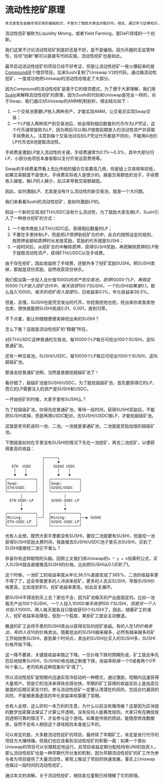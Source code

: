 # 流动性挖矿原理

```alert type=caution title=注意
本文是普及金融市场交易的基础知识，不是为了鼓励大家去炒股炒币。相反，通过学习证券知识，理解衍生品原理，可以更好地认识市场风险，自觉放弃杠杆赌博暴富等不切实际的幻想，避免落入各种理财、带单、空气币等诈骗套路。本文一切内容均不构成任何投资意见或建议。
```

流动性挖矿被称为Liquidity Mining，或者Yield Farming，是DeFi领域的一个创新。

我们这里不讨论流动性挖矿到底好还是不好，是不是骗局。因为币圈的无监管特性，任何“创新”都可以直接写代码实施，流动性挖矿也是如此。

最早启动流动性挖矿的项目已经不好考证，但是让流动性挖矿一夜火爆起来的是[Compound](https://compound.finance/)这个借贷项目。后来Sushi复制了Uniswap V2的代码，通过搞流动性挖矿，一度成功地把Uniswap的流动性给吸走了大部分。

因为Compound的流动性挖矿是基于它的借贷模式，为了便于大家理解，我们用[Sushi](https://sushi.com/)来解释流动性挖矿的原理，因为Sushi的代码和Uniswap是完全一样的，对于Swap，我们通过对Uniswap的AMM机制剖析，得出结论如下：

1. 一个交易池需要LP放入两种资产，才能实现AMM，让交易员实现Swap交易；
2. 一个LP放入两种资产到交易池后，他会得到相应数量的代币作为LP凭证，这个代币通常就称为LP，因为稍后可以用LP提取前期放入的流动性资产并获取手续费收入。注意到每个交易池对应的LP凭证代币都是不同的，不能用A池的LP代币去B池提取流动性。

手续费是激励LP放入流动性的关键。手续费通常为0.1%～0.3%，其中大部分归LP，小部分由项目本身收取以支付开发运营费用等。

Swap的手续费虽然看上去比传统的撮合交易要高几倍，但是链上交易频率较低，如果交易额度不是很大，手续费实际收入是很少的。越是交易额低的池子，手续费收入越低，做LP的人越少，反过来导致交易额越低。

因此，如何激励LP，尤其是没有什么流动性的新交易池，就是一个大问题。

我们来看看Sushi的流动性挖矿，是如何激励LP的。

假设一个新的交易池ETH/USDC没有什么流动性，为了鼓励大家去做LP，Sushi引入了一种锁仓挖矿的方式：

1. 一个做市商放入ETH/USDC后，获得相应数量的LP；
2. 不要在手里持有LP，而是把LP质押到挖矿合约中，此合约按照设定的规则，按质押金额和质押时长发放奖励，奖励的代币就是SUSHI；
3. 一段时间后，从挖矿合约中解除质押，获得SUSHI奖励，再把解除质押的LP用于提取流动性资产，获得ETH/USDC以及手续费。

由于存在挖矿，因此收益除了手续费，还额外多了挖矿奖励SUSHI。把SUSHI卖掉，那就是双份奖励，自然收获双份快乐。

我们假设第一步投入总价值$10000的资产到交易池，获得10000个LP，再假定10000个LP放入挖矿合约中，每天收获100个SUSHI，一个SUSHI如果是$0.1，那么投入$10000，每天的挖矿收入就是$10，日收益率0.1%，年化收益率36.5%。

但是，且慢，SUSHI也是凭空发出的代币，你挖我挖他也挖，挖出来你卖我卖他也卖，很快就能把SUSHI卖成$0.01，$0.001，直到归零。

不下点套，能让你随随便便卖掉挖出来的SUSHI？

怎么下套？这就是流动性挖矿的“精髓”所在。

对ETH/USDC这种普通的交易池，每10000个LP每日可挖出100个SUSHI，这叫普通矿池。

还有一种交易池，SUSHI/USDC，每10000个LP每日可挖出1000个SUSHI，这叫超级矿池。

那谁会挖普通矿池啊，当然是直接挖超级矿池了！

看仔细了，超级矿池是SUSHI/USDC，为了能挖超级矿池，首先要获得它的LP，而它的LP需要注入的资产是SUSHI和USDC。

一开始挖矿的时候，大家手里有SUSHI么？

为了挖超级矿池，你得先挖普通矿池，等待一段时间，获得SUSHI奖励后，不能把SUSHI卖掉，而是再用USDC配对，去SUSHI/USDC做LP，才能挖超级矿池。

这就是老司机说的一池、二池。一池就是普通矿池，二池就是奖励加倍的超级矿池。

下图就是如何在手里没有SUSHI的情况下先在一池挖矿，再去二池挖矿，以便获得更高的收益：

```ascii
                 ┌──────┐
                 │      ▼
   ETH  USDC     │    SUSHI USDC
    │    │       │      │    │
    ▼    ▼       │      ▼    ▼
┌─────────────┐  │  ┌─────────────┐
│Swap:        │  │  │Swap:        │
│ETH/USDC     │  │  │SUSHI/USDC   │
└─────────────┘  │  └─────────────┘
       │         │         │
  ETH-USDC-LP    │   SUSHI-USDC-LP
       │         │         │
       ▼         │         ▼
┌─────────────┐  │  ┌─────────────┐
│Mining:      │──┘  │Mining:      │──▶ SUSHI
│ETH-USDC-LP  │     │SUSHI-USDC-LP│
└─────────────┘     └─────────────┘
```

也有人会想，既然大家手里都没有SUSHI，要挖二池就要有SUSHI，但是挖一池获得SUSHI奖励太费时间，我直接去SUSHI/USDC池子里买点SUSHI，买到了SUSHI直接挖二池它不香么？

恭喜你有这样聪明的头脑。回顾上文我们讲Uniswap的`x * y = k`恒乘积公式，买入SUSHI就会直接推高SUSHI的价格，比如把SUSHI从$0.1买到了$1。

这个时候，一池矿工的收益率就从年化36.5%直接变成了365%，二池的收益率更不得了了，这会导致更多的人冲进来挖矿。更多的人去买SUSHI，导致SUSHI价格更高，比如涨到$10，挖矿收益率更高，如此反复循环。

那SUSHI不得涨到天上去？那也不会，因为矿池每天的产出是固定的。比如一池每天产出100个SUSHI，一个人投入$10000每天收获100个SUSHI，但是另一个人也投入$10000，两人每天就各自只能收获50个SUSHI了。因此，随着矿工的涌入，挖矿收益率会降低，低到一个程度，某些矿工就会主动撤退。

撤退的矿工会将手里的SUSHI卖出以获得实际的挖矿收益。有的人在$1的价格卖出，有的人在$10的价格卖出。随着挖出的SUSHI越来越多，必然有越来越多的矿工开始抛售SUSHI，直到某个时间点，卖出的SUSHI比买入的SUSHI多，SUSHI价格开始下降。

这一降不要紧，关键是收益率随之下降。一旦价格下跌的预期形成，矿工就会争先恐后地抛售SUSHI，SUSHI价格也随之断崖下跌，收益率砍掉一个0或者两个0不叫个事儿，老司机称这种现象叫“矿塌了”。

所以流动性挖矿是短期内迅速实现冷启动的一种模式，通过激励，短期内迅速获得大量用户。但是它的泡沫来得快去得也快，早期的矿工获得的收益实际上是由高位接盘的后期买家支付的，参与流动性挖矿一定要认清潜在的风险，包括合约漏洞的风险，不能被表面虚高的年化收益率给蒙蔽了双眼。

也有人会想，这么好的一本万利的生意，为什么以前没有赌场做？这是因为区块链的数学加密算法保证了计算公开透明，没有任何人能篡改规则。大家只有在确信规则透明可靠的情况下，才会参与这个游戏。如果是传统的网站，能随意修改数据库，自然不会有人相信这个游戏规则本身是公平的。

可以肯定的是，大多数流动性挖矿的项目，最终除了早期矿工，肯定是发行代币的项目方大赚特赚。但我们也应该看到流动性挖矿的积极一面：如果一个类似Uniswap的项目可以长期稳定地运行，且项目收益定期分配给持有UNI的投资人，那么流动性挖矿也是一种早期代币分发的机制，因为早期流动性挖矿的矿工作为参与者为项目提供了大量流动性，客观上推动了项目的快速发展。事实上Uniswap也搞过一段时间的流动性挖矿。

通过本文的讲解，关于流动性挖矿，相信各位童鞋已经理解了它的原理。
